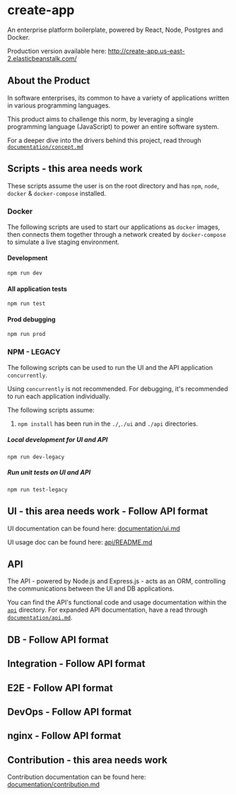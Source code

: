 
# create-app 
An enterprise platform boilerplate, powered by React, Node, Postgres and Docker.       
        
Production version available here: http://create-app.us-east-2.elasticbeanstalk.com/        
        
## About the Product 

In software enterprises, its common to have a variety of applications written in various programming languages. 

This product aims to challenge this norm, by leveraging a single programming language (JavaScript) to power an
 entire software system. 
  
For a deeper dive into the drivers behind this project, read through [`documentation/concept.md`](https://github.com/escobard/create-app/blob/master/documentation/concept.md)        
  
## Scripts - this area needs work        
 These scripts assume the user is on the root directory and has `npm`, `node`, `docker` & `docker-compose` installed.        
        
### Docker        
 The following scripts are used to start our applications as `docker` images, then connects them together through a network created by `docker-compose` to simulate a live staging environment.    
        
#### Development        
 `npm run dev`            
 #### All application tests  
  `npm run test`  
  #### Prod debugging        
 `npm run prod`   
  ### NPM - LEGACY        
 The following scripts can be used to run the UI and the API application `concurrently`.         
        
Using `concurrently` is not recommended. For debugging, it's recommended to run each application individually.  
        
The following scripts assume:        
        
1. `npm install` has been run in the `./`,`./ui` and `./api` directories.        
        
##### Local development for UI and API        
 `npm run dev-legacy`        
 ##### Run unit tests on UI and API        
 `npm run test-legacy`   
 ## UI - this area needs work - Follow API format  
  UI documentation can be found here: [documentation/ui.md](https://github.com/escobard/create-app/blob/master/documentation/ui.md)        
        
UI usage doc can be found here: [api/README.md](https://github.com/escobard/create-app/blob/master/ui/README.md)        
        
## API   
The API - powered by Node.js and Express.js - acts as an ORM, controlling the communications between the UI and DB applications.    
  
You can find the API's functional code and usage documentation within the [`api`](https://github.com/escobard/create-app/tree/master/api) directory. For expanded API documentation, have a read through [`documentation/api.md`](https://github.com/escobard/create-app/blob/master/documentation/api.md).  
  
## DB - Follow API format  
  
## Integration - Follow API format  
  
## E2E - Follow API format  
  
## DevOps - Follow API format  
  
## nginx - Follow API format  
  ## Contribution - this area needs work  
  Contribution documentation can be found here: [documentation/contribution.md](https://github.com/escobard/create-app/blob/master/documentation/contribution.md)